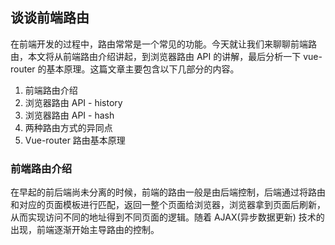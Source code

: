 ## 谈谈前端路由
  在前端开发的过程中，路由常常是一个常见的功能。今天就让我们来聊聊前端路由，本文将从前端路由介绍讲起，到浏览器路由 API 的讲解，最后分析一下 vue-router 的基本原理。这篇文章主要包含以下几部分的内容。 
  1. 前端路由介绍 
  2. 浏览器路由 API - history
  3. 浏览器路由 API - hash
  4. 两种路由方式的异同点
  5. Vue-router 路由基本原理


### 前端路由介绍
  在早起的前后端尚未分离的时候，前端的路由一般是由后端控制，后端通过将路由和对应的页面模板进行匹配，返回一整个页面给浏览器，浏览器拿到页面后刷新，从而实现访问不同的地址得到不同页面的逻辑。随着 AJAX(异步数据更新) 技术的出现，前端逐渐开始主导路由的控制。
